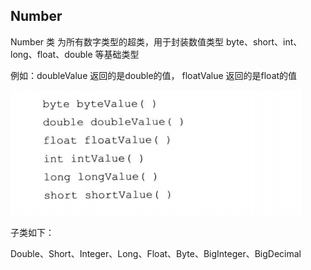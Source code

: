 ## Number

Number 类 为所有数字类型的超类，用于封装数值类型 byte、short、int、long、float、double 等基础类型

例如：doubleValue 返回的是double的值， floatValue 返回的是float的值

![image-20200509181845198](assets\image-20200509181845198.png)





子类如下：

Double、Short、Integer、Long、Float、Byte、BigInteger、BigDecimal

